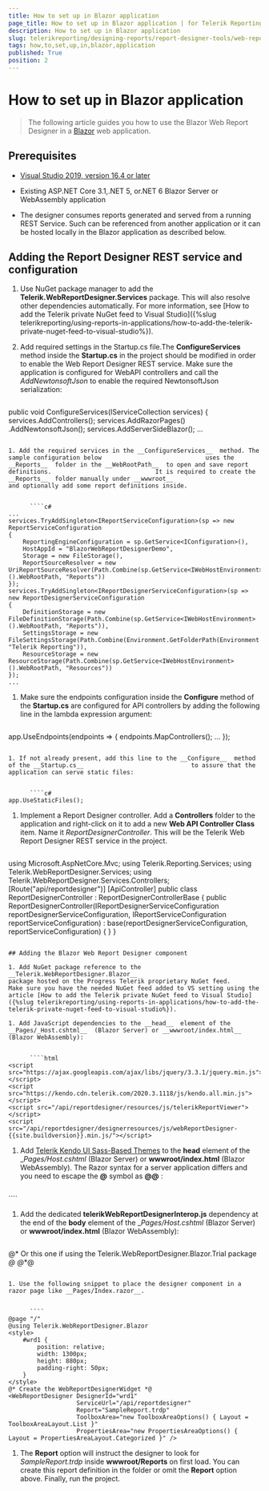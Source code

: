 ```yaml
---
title: How to set up in Blazor application
page_title: How to set up in Blazor application | for Telerik Reporting Documentation
description: How to set up in Blazor application
slug: telerikreporting/designing-reports/report-designer-tools/web-report-designer/how-to-set-up-in-blazor-application
tags: how,to,set,up,in,blazor,application
published: True
position: 2
---
```


# How to set up in Blazor application



> The following article guides you how to use the Blazor Web Report Designer in a                      [Blazor](https://dotnet.microsoft.com/apps/aspnet/web-apps/blazor)                      web application.                 

## Prerequisites

*  [Visual Studio 2019, version 16.4 or later](https://www.visualstudio.com/vs/) 

* Existing ASP.NET Core 3.1,.NET 5, or.NET 6 Blazor Server or WebAssembly application                         

* The designer consumes reports generated and served from a running REST Service.                             Such can be referenced from another application or it can be hosted locally in the Blazor application as described below.                         

## Adding the Report Designer REST service and configuration

1. Use NuGet package manager to add the __Telerik.WebReportDesigner.Services__  package. This will also resolve                             other dependencies automatically. For more information, see                             [How to add the Telerik private NuGet feed to Visual Studio]({%slug telerikreporting/using-reports-in-applications/how-to-add-the-telerik-private-nuget-feed-to-visual-studio%}).                         

1. Add required settings in the Startup.cs file.The __ConfigureServices__  method inside the __Startup.cs__  in the project                             should be modified in order to enable the Web Report Designer REST service. Make sure the application                             is configured for WebAPI controllers and call the *AddNewtonsoftJson*                              to enable the required NewtonsoftJson serialization:                         

    
      ````c#
public void ConfigureServices(IServiceCollection services)
{
    services.AddControllers();
    services.AddRazorPages()
     .AddNewtonsoftJson();
    services.AddServerSideBlazor();
 ...
````

1. Add the required services in the __ConfigureServices__  method. The sample configuration below                             uses the __Reports__  folder in the __WebRootPath__  to open and save report definitions.                             It is required to create the __Reports__  folder manually under __wwwroot__                              and optionally add some report definitions inside.                         

    
      ````c#
...
services.TryAddSingleton<IReportServiceConfiguration>(sp => new ReportServiceConfiguration
{
    ReportingEngineConfiguration = sp.GetService<IConfiguration>(),
    HostAppId = "BlazorWebReportDesignerDemo",
    Storage = new FileStorage(),
    ReportSourceResolver = new UriReportSourceResolver(Path.Combine(sp.GetService<IWebHostEnvironment>().WebRootPath, "Reports"))
});
services.TryAddSingleton<IReportDesignerServiceConfiguration>(sp => new ReportDesignerServiceConfiguration
{
    DefinitionStorage = new FileDefinitionStorage(Path.Combine(sp.GetService<IWebHostEnvironment>().WebRootPath, "Reports")),
    SettingsStorage = new FileSettingsStorage(Path.Combine(Environment.GetFolderPath(Environment.SpecialFolder.ApplicationData), "Telerik Reporting")),
    ResourceStorage = new ResourceStorage(Path.Combine(sp.GetService<IWebHostEnvironment>().WebRootPath, "Resources"))
});
...
````

1. Make sure the endpoints configuration inside the __Configure__  method of the                             __Startup.cs__  are configured for API controllers by adding the following line in the                             lambda expression argument:                         

    
      ````c#
app.UseEndpoints(endpoints =>
{
    endpoints.MapControllers();
 ...
});
````

1. If not already present, add this line to the __Configure__  method of the __Startup.cs__                              to assure that the application can serve static files:                         

    
      ````c#
app.UseStaticFiles();
````

1. Implement a Report Designer controller. Add a __Controllers__  folder to the application                             and right-click on it to add a new __Web API Controller Class__  item.                             Name it *ReportDesignerController*. This will be the Telerik Web Report Designer REST service in the                             project.                         

    
      ````c#
using Microsoft.AspNetCore.Mvc;
using Telerik.Reporting.Services;
using Telerik.WebReportDesigner.Services;
using Telerik.WebReportDesigner.Services.Controllers;
[Route("api/reportdesigner")]
[ApiController]
public class ReportDesignerController : ReportDesignerControllerBase
{
    public ReportDesignerController(IReportDesignerServiceConfiguration reportDesignerServiceConfiguration, IReportServiceConfiguration reportServiceConfiguration)
        : base(reportDesignerServiceConfiguration, reportServiceConfiguration)
    {
    }
}
````

## Adding the Blazor Web Report Designer component

1. Add NuGet package reference to the __Telerik.WebReportDesigner.Blazor__                              package hosted on the Progress Telerik proprietary NuGet feed.                             Make sure you have the needed NuGet feed added to VS setting using the article [How to add the Telerik private NuGet feed to Visual Studio]({%slug telerikreporting/using-reports-in-applications/how-to-add-the-telerik-private-nuget-feed-to-visual-studio%}).                         

1. Add JavaScript dependencies to the __head__  element of the                             __Pages/_Host.cshtml__  (Blazor Server) or __wwwroot/index.html__  (Blazor WebAssembly):                         

    
      ````html
<script src="https://ajax.googleapis.com/ajax/libs/jquery/3.3.1/jquery.min.js"></script>
<script src="https://kendo.cdn.telerik.com/2020.3.1118/js/kendo.all.min.js"></script>
<script src="/api/reportdesigner/resources/js/telerikReportViewer"></script>
<script src="/api/reportdesigner/designerresources/js/webReportDesigner- {{site.buildversion}}.min.js/"></script>
````

1. Add                              [Telerik Kendo UI Sass-Based Themes](https://docs.telerik.com/kendo-ui/styles-and-layout/sass-themes)                              to the __head__  element of the                             __Pages/_Host.cshtml__  (Blazor Server) or __wwwroot/index.html__  (Blazor WebAssembly).                             The Razor syntax for a server application differs and you need to escape the __@__  symbol as __@@__ :                         

    
      ````html
<link rel="stylesheet" href="https://unpkg.com/@progress/kendo-theme-default@latest/dist/all.css" />
````

1. Add the dedicated __telerikWebReportDesignerInterop.js__  dependency at the end of the __body__  element of the                             __Pages/_Host.cshtml__  (Blazor Server) or __wwwroot/index.html__  (Blazor WebAssembly):                         

    
      ````
<script src="_content/telerik.webreportdesigner.blazor/telerikWebReportDesignerInterop.js" defer></script>
@* Or this one if using the Telerik.WebReportDesigner.Blazor.Trial package *@
@*<script src="_content/Telerik.WebReportDesigner.Blazor.Trial/telerikWebReportDesignerInterop.js" defer></script>*@
````

1. Use the following snippet to place the designer component in a razor page like __Pages/Index.razor__.                         

    
      ````
@page "/"
@using Telerik.WebReportDesigner.Blazor
<style>
    #wrd1 {
        position: relative;
        width: 1300px;
        height: 880px;
        padding-right: 50px;
    }
</style>
@* Create the WebReportDesignerWidget *@
<WebReportDesigner DesignerId="wrd1"
                   ServiceUrl="/api/reportdesigner"
                   Report="SampleReport.trdp"
                   ToolboxArea="new ToolboxAreaOptions() { Layout = ToolboxAreaLayout.List }"
                   PropertiesArea="new PropertiesAreaOptions() { Layout = PropertiesAreaLayout.Categorized }" />
````

1. The __Report__  option will instruct the designer to look for *SampleReport.trdp*  inside                             __wwwroot/Reports__  on first load.                             You can create this report definition in the folder or omit the __Report__  option above.                             Finally, run the project.

